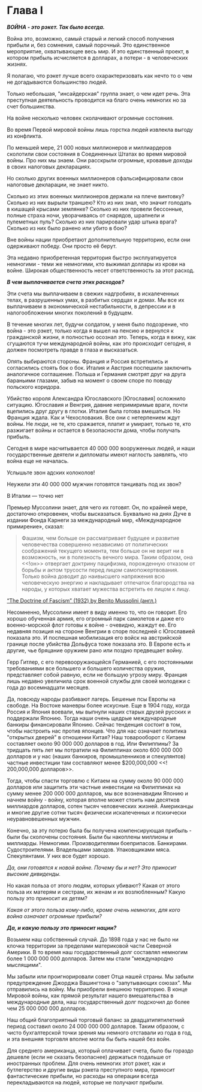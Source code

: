 # Глава I


***ВОЙНА - это рэкет. Так было всегда.***

Война это, возможно, самый старый и легкий способ получения прибыли и, без сомнения, самый порочный. Это единственное мероприятие, охватывающее весь мир. И это единственный проект, в котором прибыль исчисляется в долларах, а потери - в человеческих жизнях.

Я полагаю, что рэкет лучше всего охарактеризовать как нечто то о чем не догадываются большинство людей.

Только небольшая, "инсайдерская" группа знает, о чем идет речь. Эта преступная деятельность проводится на благо очень немногих но за счет большинства.

На войне несколько человек сколачивают огромные состояния.

Во время Первой мировой войны лишь горстка людей извлекла выгоду из конфликта. 

По меньшей мере, 21 000 новых миллионеров и миллиардеров сколотили свои состояния в Соединенных Штатах во время мировой войны. Про них мы знаем. Они расскрыли огромные, кровавые доходы в своих налоговых декларациях.
 
Но сколько других военных миллионеров сфальсифицировали свои налоговые декларации, не знает никто.

Сколько из этих военных миллионеров держали на плече винтовку? Сколько из них вырыли траншею? Кто из них знал, что значит голодать в кишащей крысами землянке? Сколько из них провели бессонные, полные страха ночи, уворачиваясь от снарядов, шрапнели и пулеметных пуль? Сколько из них парировали удар штыка врага? Сколько из них было ранено или убито в бою?

Вне войны нации приобретают дополнительную территорию, если они одерживают победу. Они просто её берут.

Эта недавно приобретенная территория быстро эксплуатируется немногими - теми же немногими, кто выжимал доллары из крови на войне. Широкая общественность несет ответственность за этот расход.

***В чем выплачивается счета этих расходов?***

<!-- [Omskbird] Этот счет представляет собой ужасную бухгалтерию. Свежие надгробия. Искалеченные тела. Разрушенные умы. Разбитые сердца и дома. Экономическая нестабильность. Депрессия и все сопутствующие ей несчастья. Непосильное налогообложение для многих поколений. -->
Эти счета мы выплачиваем в свежих надгробиях, в искалеченных телах, в разрушенных умах, в разбитых сердцах и домax. Мы все их выплачиваем в экономической нестабильности, в депрессии и в налогообложении многих поколений в будущем.

В течение многих лет, будучи солдатом, у меня было подозрение, что война - это рэкет, только когда я вышел на пенсию и вернулся к гражданской жизни, я полностью осознал это. Теперь, когда я вижу, как сгущаются тучи международной войны, как это происходит сегодня, я должен посмотреть правде в глаза и высказаться.

Опять выбираются стороны. Франция и Россия встретились и согласились стоять бок о бок. Италия и Австрия поспешили заключить аналогичное соглашение. Польша и Германия смотрят друг на друга бараньими глазами, <!--AVG: The translation reads good to me. -->забыв на момент о своем споре по поводу польского коридора.

Убийство короля Александра Югославского [Югославия] осложнило ситуацию. Югославия и Венгрия, давние непримиримые враги, почти вцепились друг другу в глотки. Италия была готова вмешаться. Но Франция ждала. Как и Чехословакия. Все они с нетерпением ждут войны. Не люди, не те, кто сражается, платит и умирает,  только те, кто разжигает войны и остается в безопасности дома, чтобы получать прибыль.

Сегодня в мире насчитывается 40 000 000 вооруженных людей, и наши государственные деятели и дипломаты имеют наглость заявлять, что война еще не началась.

Услышьте звон адских колоколов!

Неужели эти 40 000 000 мужчин готовятся танцивать под их звон?

В Италии — точно нет

Премьер Муссолини знает, для чего их готовят. Он, по крайней мере, достаточно откровенен, чтобы высказаться. Буквально на днях Дуче в издании Фонда Карнеги за международный мир, «Международное примирение», сказал:

> Фашизм, чем больше он рассматривает будущее и развитие человечества совершенно независимо
> от политических соображений текущего момента, тем больше он не верит ни в возможность,
> ни в полезность вечного мира. Таким образом, она <<!он>> отвергает доктрину пацифизма,
> порожденную отказом от борьбы и актом трусости перед лицом самопожертвования. Только
> война доводит до наивысшего напряжения всю человеческую энергию и накладывает отпечаток
> благородства на народы, у которых хватает мужества встретить ее лицом к лицу. 

   [ “The Doctrine of Fascism” (1932) by Benito Mussolini (англ.)](https://sjsu.edu/faculty/wooda/2B-HUM/Readings/The-Doctrine-of-Fascism.pdf)

Несомненно, Муссолини имеет в виду именно то, что он говорит. Его хорошо обученная армия, его огромный парк самолетов и даже его военно-морской флот готовы к войне - очевидно, жаждут ее. Его недавняя позиция на стороне Венгрии в споре последней с Югославией показала это. И поспешная мобилизация его войск на австрийской границе после убийства Дольфуса тоже показала это. В Европе есть и другие, чье бряцание оружием рано или поздно предвещает войну.

Герр Гитлер, с его перевооружающейся Германией, с его постоянными требованиями все большего и большего количества оружия, представляет собой равную, если не большую угрозу миру. Франция лишь недавно увеличила срок военной службы для своей молодежи с года до восемнадцати месяцев.

Да, повсюду народы разбивают лагерь. Бешеные псы Европы на свободе. На Востоке маневры более искусные. Еще в 1904 году, когда Россия и Япония воевали, мы выпнули наших старых друзей русских и поддержали Японию. Тогда наши очень щедрые международные банкиры финансировали Японию. Сейчас тенденция состоит в том, чтобы настроить нас против японцев. Что для нас означает политика "открытых дверей" в отношении Китая? Наш товарооборот с Китаем составляет около 90 000 000 долларов в год. Или Филиппины? За тридцать пять лет мы потратили на Филиппинах около 600 000 000 долларов и у нас (наших банкиров, промышленников и спекулянтов) частные инвестиции там составляют менее $200,000,000 <<! 200,000,000 долларов>>.

Тогда, чтобы спасти торговлю с Китаем на сумму около 90 000 000 долларов или защитить эти частные инвестиции на Филиппинах на сумму менее 200 000 000 долларов, мы все возненавидим Японию и начнем войну - войну, которая вполне может стоить нам десятков миллиардов долларов, сотен тысяч человеческих жизней. Американцы и многие другие сотни тысяч физически искалеченных и психически неуравновешенных мужчин.

Конечно, за эту потерю была бы получена компенсирующая прибыль - были бы сколочены состояния. Были бы накоплены миллионы и миллиарды. Немногими. Производителями боеприпасов. Банкирами. Судостроителями. Владельцами заводов. Упаковщиками мяса. Спекулянтами. У них все будет хорошо.

_Да, они готовятся к новой войне. Почему бы и нет? Это приносит высокие дивиденды._

Но какая польза от этого людям, которых убивают? Какая от этого польза их матерям и сестрам, их женам и их возлюбленным? Какую пользу это приносит их детям?

_Какая от этого польза кому-либо, кроме очень немногих, для кого война означает огромные прибыли?_

***Да, и какую пользу это приносит нации?***

Возьмем наш собственный случай. До 1898 года у нас не было ни клочка территории за пределами материковой части Северной Америки. В то время наш государственный долг составлял немногим более 1 000 000 000 долларов. Затем мы стали "международно мыслящими".

Мы забыли или проигнорировали совет Отца нашей страны. Мы забыли предупреждение Джорджа Вашингтона о "запутывающих союзах". Мы отправились на войну. Мы приобрели внешнюю территорию. В конце Мировой войны, как прямой результат нашего вмешательства в международные дела, наш государственный долг подскочил до более чем 25 000 000 000 долларов.

Наш общий благоприятный торговый баланс за двадцатипятилетний период составил около 24 000 000 000 долларов. Таким образом, с чисто бухгалтерской точки зрения мы немного отставали из года в год, и эта внешняя торговля вполне могла бы быть нашей без войн.

Для среднего американца, который оплачивает счета, было бы гораздо дешевле (если не сказать безопаснее) держаться подальше от иностранных проблем. Для очень немногих этот рэкет, как и бутлегерство и другие виды рэкета преступного мира, приносит фантастические прибыли, но расходы на операции всегда перекладываются на людей, которые не получают прибыли.

